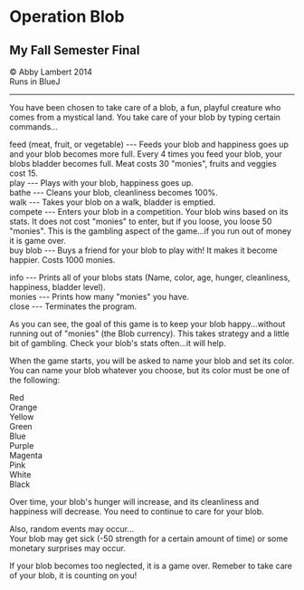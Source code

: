 # Operation Blob
## My Fall Semester Final
© Abby Lambert 2014  
Runs in BlueJ
***

You have been chosen to take care of a blob, a fun, playful creature who comes from a mystical land.  You take care of your blob by typing certain commands...  

feed (meat, fruit, or vegetable) --- Feeds your blob and happiness goes up and your blob becomes more full. Every 4 times you feed your blob, your blobs bladder becomes full. Meat costs 30 "monies", fruits and veggies cost 15.  
play --- Plays with your blob, happiness goes up.  
bathe --- Cleans your blob, cleanliness becomes 100%.  
walk --- Takes your blob on a walk, bladder is emptied.  
compete --- Enters your blob in a competition. Your blob wins based on its stats.  It does not cost "monies" to enter, but if you loose, you loose 50 "monies". This is the gambling aspect of the game...if you run out of money it is game over.  
buy blob --- Buys a friend for your blob to play with!  It makes it become happier.  Costs 1000 monies.

info --- Prints all of your blobs stats (Name, color, age, hunger, cleanliness, happiness, bladder level).  
monies --- Prints how many "monies" you have.  
close --- Terminates the program.

As you can see, the goal of this game is to keep your blob happy...without running out of "monies" (the Blob currency). This takes strategy and a little bit of gambling. Check your blob's stats often...it will help.

When the game starts, you will be asked to name your blob and set its color. You can name your blob whatever you choose, but its color must be one of the following:

Red  
Orange  
Yellow  
Green  
Blue  
Purple  
Magenta  
Pink  
White  
Black

Over time, your blob's hunger will increase, and its cleanliness and happiness will decrease. You need to continue to care for your blob.  

Also, random events may occur...  
Your blob may get sick (-50 strength for a certain amount of time) or some monetary surprises may occur. 

If your blob becomes too neglected, it is a game over.  Remeber to take care of your blob, it is counting on you!
